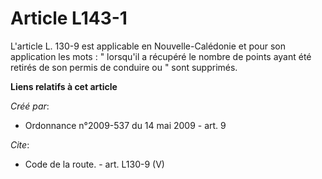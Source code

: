 # Article L143-1

L'article L. 130-9 est applicable en Nouvelle-Calédonie et pour son application les mots : " lorsqu'il a récupéré le nombre
de points ayant été retirés de son permis de conduire ou " sont supprimés.

**Liens relatifs à cet article**

_Créé par_:

  - Ordonnance n°2009-537 du 14 mai 2009 - art. 9

_Cite_:

  - Code de la route. - art. L130-9 (V)
